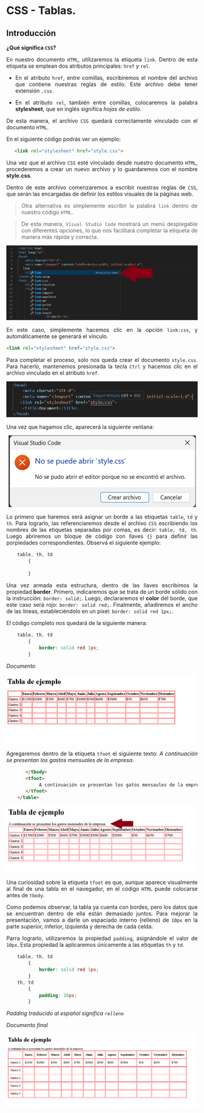 <div style="text-align: justify">

# CSS - Tablas.

## Introducción

**¿Qué significa `CSS`?**

En nuestro documento `HTML`, utilizaremos la etiqueta `link`. Dentro de esta etiqueta se emplean dos atributos principales: `href` y `rel`.

- En el atributo `href`, entre comillas, escribiremos el nombre del archivo que contiene nuestras reglas de estilo. Este archivo debe tener extensión `.css`.

- En el atributo `rel`, también entre comillas, colocaremos la palabra **stylesheet**, que en inglés significa *hojas de estilo*.

De esta manera, el archivo `CSS` quedará correctamente vinculado con el documento `HTML`.

En el siguiente código podrás ver un ejemplo:

```HTML
   <link rel="stylesheet" href="style.css">
```

Una vez que el archivo `CSS` esté vinculado desde nuestro documento `HTML`, procederemos a crear un nuevo archivo y lo guardaremos con el nombre **style.css**.

Dentro de este archivo comenzaremos a escribir nuestras reglas de `CSS`, que serán las encargadas de definir los estilos visuales de la páginas web.

> Otra alternativa es simplemente escribir la palabra `link` dentro de nuestro código `HTML`.

> De esta manera, `Visual Studio Code` mostrará un menú desplegable con diferentes opciones, lo que nos facilitará completar la etiqueta de manera más rápida y correcta.

<div style="text-align: center">

![img](Imagenes/imagen1.png)

</div>

En este caso, simplemente hacemos clic en la opción `link:css`, y automáticamente se generará el vínculo.

```html
<link rel="stylesheet" href="style.css">
```
Para completar el proceso, solo nos queda crear el documento `style.css`. Para hacerlo, mantenemos presionada la tecla `Ctrl` y hacemos clic en el archivo vinculado en el atributo `href`.

<div style="text-align: center">

![img](Imagenes/imagen2.png)

</div>

Una vez que hagamos clic, aparecerá la siguiente ventana:

<div style="text-align:center">

![img](Imagenes/imagen3.png)

</div>

Lo primero que haremos será asignar un borde a las etiquetas `table`, `td` y `th`. Para lograrlo, las referenciaremos desde el archivo `CSS` escribiendo los nombres de las etiquetas separadas por comas, es decir: `table, td, th`. Luego abriremos un bloque de código con llaves `{}` para definir las porpiedades correspondientes. Observá el siguiente ejemplo:

```CSS
    table, th, td
        {
           
        }
```
Una vez armada esta estructura, dentro de las llaves escribimos la propiedad **border**. Primero, indicaremos que se trata de un borde sólido con la instrucción: `border: solid;`. Luego, declararemos el **color** del borde, que este caso será rojo: `border: solid red;`. Finalmente, añadiremos el ancho de las líneas, estableciéndolo en un píxel: `border: solid red 1px;`.

El código completo nos quedará de la siguiente manera:

```css
    table, th, td
        {
            border: solid red 1px;
        }
```

*Documento*

<div style="text-align:center">

![img](Imagenes/imagen4.png)

</div>

Agregaremos dentro de la etiqueta `tfoot` el siguiente texto: *A continuación se presentan los gastos mensuales de la empresa*.

```html
       </tbody>
       <tfoot>
            A continuación se presentan los gatos mensaules de la empresa.
       </tfoot>
    </table>

```
<div style="text-align:center">

![img](Imagenes/imagen5.png)

</div>

Una curiosidad sobre la etiqueta `tfoot` es que, aunque aparece visualmente al final de una tabla en el navegador, en el código `HTML` puede colocarse antes de `tbody`.

Como podemos observar, la tabla ya cuenta con bordes, pero los datos que se encuentran dentro de ella están demasiado juntos. Para mejorar la presentación, vamos a darle un espaciado interno (relleno) de `10px` en la parte superior, inferior, izquierda y derecha de cada celda.

Parra lograrlo, utilizaremos la propiedad `padding`, asignándole el valor de `10px`. Esta propiedad la aplicaremos únicamente a las etiquetas `th` y `td`.

```CSS
    table, th, td
        {
            border: solid red 1px;
        }
    th, td
        {
            padding: 10px;
        }
```
*Padding traducido al español significa `relleno`*

*Documento final*

<div style="text-align:center">

![img](Imagenes/imagen6.png)

</div>
</div>